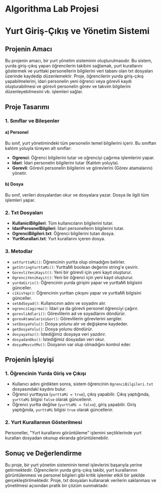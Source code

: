 # Algorithma Lab Projesi
# Yurt Giriş-Çıkış ve Yönetim Sistemi

## Projenin Amacı

Bu projenin amacı, bir yurt yönetim sisteminin oluşturulmasıdır. Bu sistem, yurda giriş-çıkış yapan öğrencilerin takibini sağlamak, yurt kurallarını göstermek ve yurttaki personellerin bilgilerini veri tabanı olan txt dosyaları üzerinde kaydedip düzenlemektir. Proje, öğrencilerin yurda giriş-çıkış yapabilmelerini, idari personelin yeni öğrenci veya görevli kaydı oluşturabilmesi ve görevli personelin görev ve takvim bilgilerini düzenleyebilmesini vb. işlemleri sağlar.

## Proje Tasarımı

### 1. Sınıflar ve Bileşenler

#### a) Personel
Bu sınıf, yurt yönetimindeki tüm personelin temel bilgilerini içerir. Bu sınıftan kalıtım yoluyla türeyen alt sınıflar:
- **Ogrenci**: Öğrenci bilgilerini tutar ve oğrenciyi çağırma işlemlerini yapar.
- **Idari**: İdari personelin bilgilerini tutar (Kalıtım yoluyla).
- **Gorevli**: Görevli personelin bilgilerini ve görevlerini (Görev atamalarını) yönetir.

#### b) Dosya
Bu sınıf, verileri dosyalardan okur ve dosyalara yazar. Dosya ile ilgili tüm işlemleri yapar.

### 2. Txt Dosyaları

- **KullaniciBilgileri**: Tüm kullanıcıların bilgilerini tutar.
- **IdariPerosnelBilgileri**: İdari personellerin bilgilerini tutar.
- **OgrenciBilgileri.txt**: Öğrenci bilgilerini tutan dosya.
- **YurtKurallari.txt**: Yurt kurallarını içeren dosya.

### 3. Metodlar

- `setYurttaMi()`: Öğrencinin yurtta olup olmadığını belirler.
- `getStringYurttaMi()`: YurttaMi boolean değerini string'e çevirir.
- `GorevliYeniKayıt()`: Yeni bir görevli için yeni kayıt oluşturur.
- `OgrenciYeniKayıt()`: Yeni bir öğrenci için yeni kayıt oluşturur.
- `yurdaGiris()`: Öğrencinin yurda girişini yapar ve yurttaMi bilgisini günceller.
- `cikisYap()`: Öğrencinin yurttan çıkışını yapar ve yurttaMi bilgisini günceller.
- `setAdSoyad()`: Kullanıcının adını ve soyadını alır.
- `ogrenciCagirma()`: İdari ya da görevli personel öğrenciyi çağırır.
- `gorevliAdlari()`: Görevlilerin ad ve soyadlarını döndürür.
- `gorevAtamalariniGor()`: Görevlilerin görevlerini sergiler.
- `setDosyaYolu()`: Dosya yolunu alır ve değişkene kaydeder.
- `getDosyaYolu()`: Dosya yolunu döndürür.
- `dosyayaYaz()`: İstediğimiz dosyaya veri yazdırır.
- `dosyadanOku()`: İstediğimiz dosyadan veri okur.
- `dosyaMevcutMu()`: Dosyanın var olup olmadığını kontrol eder.

## Projenin İşleyişi

### 1. Öğrencinin Yurda Giriş ve Çıkışı

- Kullanıcı adını girdikten sonra, sistem öğrencinin `OgrenciBilgileri.txt` dosyasındaki kaydını bulur.
- Öğrenci yurttaysa (`yurttaMi = true`), çıkış yapabilir. Çıkış yaptığında, `yurttaMi` bilgisi `false` olarak güncellenir.
- Öğrenci yurtta değilse (`yurttaMi = false`), giriş yapabilir. Giriş yaptığında, `yurttaMi` bilgisi `true` olarak güncellenir.

### 2. Yurt Kurallarının Gösterilmesi

Personeller, "Yurt kurallarını görüntüleme" işlemini seçtiklerinde yurt kuralları dosyadan okunup ekranda görüntülenebilir.

## Sonuç ve Değerlendirme

Bu proje, bir yurt yönetim sisteminin temel işlevlerini başarıyla yerine getirmektedir. Öğrencilerin yurda giriş-çıkış takibi, yurt kurallarının görüntülenmesi ve personel bilgileri gibi kritik işlemler etkili bir şekilde gerçekleştirilmektedir. Proje, txt dosyaları kullanarak verilerin saklanması ve yönetilmesi açısından pratik bir çözüm sunmaktadır.
